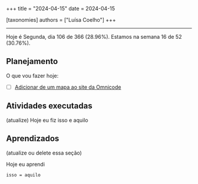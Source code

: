 +++
title = "2024-04-15"
date = 2024-04-15

[taxonomies]
authors = ["Luísa Coelho"]
+++

---

Hoje é Segunda, dia 106 de 366 (28.96%). Estamos na semana 16 de 52 (30.76%).

## Planejamento

O que vou fazer hoje:

- [ ] [Adicionar de um mapa ao site da Omnicode](https://github.com/OmnicodeSolutions/website/issues/128)

## Atividades executadas

(atualize) Hoje eu fiz isso e aquilo

## Aprendizados

(atualize ou delete essa seção)

Hoje eu aprendi
```
isso = aquilo
```
